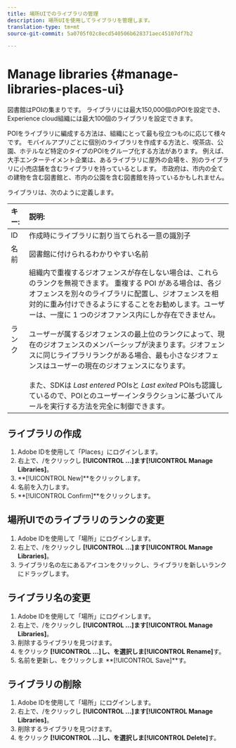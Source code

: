 ```yaml
---
title: 場所UIでのライブラリの管理
description: 場所UIを使用してライブラリを管理します。
translation-type: tm+mt
source-git-commit: 5a0705f02c8ecd540506b628371aec45107df7b2

---
```



# Manage libraries {#manage-libraries-places-ui}

図書館はPOIの集まりです。 ライブラリには最大150,000個のPOIを設定でき、Experience cloud組織には最大100個のライブラリを設定できます。

POIをライブラリに編成する方法は、組織にとって最も役立つものに応じて様々です。 モバイルアプリごとに個別のライブラリを作成する方法と、喫茶店、公園、ホテルなど特定のタイプのPOIをグループ化する方法があります。 例えば、大手エンターテイメント企業は、あるライブラリに屋外の会場を、別のライブラリに小売店舗を含むライブラリを持っているとします。 市政府は、市内の全ての建物を含む図書館と、市内の公園を含む図書館を持っているかもしれません。

ライブラリは、次のように定義します。

| キー: | 説明: |
| :--- | :--- |
| ID | 作成時にライブラリに割り当てられる一意の識別子 |
| 名前 | 図書館に付けられるわかりやすい名前 |
| ランク | 組織内で重複するジオフェンスが存在しない場合は、これらのランクを無視できます。 重複する POI がある場合は、各ジオフェンスを別々のライブラリに配置し、ジオフェンスを相対的に重み付けできるようにすることをお勧めします。ユーザーは、一度に 1 つのジオファンス内にしか存在できません。<br><br>ユーザーが属するジオフェンスの最上位のランクによって、現在のジオフェンスのメンバーシップが決まります。ジオフェンスに同じライブラリランクがある場合、最も小さなジオフェンスはユーザーの現在のジオフェンスになります。<br><br>また、SDKは *Last entered* POIsと *Last exited* POIsも認識しているので、POIとのユーザーインタラクションに基づいてルールを実行する方法を完全に制御できます。 |

## ライブラリの作成

1. Adobe IDを使用して「Places」にログインします。
1. 右上で、/をクリックし **[!UICONTROL ...]**ます**[!UICONTROL Manage Libraries]**。
1. **[!UICONTROL New]**をクリックします。
1. 名前を入力します。
1. **[!UICONTROL Confirm]**をクリックします。

## 場所UIでのライブラリのランクの変更

1. Adobe IDを使用して「場所」にログインします。
1. 右上で、/をクリックし **[!UICONTROL ...]**ます**[!UICONTROL Manage Libraries]**。
1. ライブラリ名の左にあるアイコンをクリックし、ライブラリを新しいランクにドラッグします。

## ライブラリ名の変更

1. Adobe IDを使用して「場所」にログインします。
1. 右上で、/をクリックし **[!UICONTROL ...]**ます**[!UICONTROL Manage Libraries]**。
1. 削除するライブラリを見つけます。
1. をクリック **[!UICONTROL ...]**し、を選択しま**[!UICONTROL Rename]**&#x200B;す。
1. 名前を更新し、をクリックしま **[!UICONTROL Save]**す。

## ライブラリの削除

1. Adobe IDを使用して「場所」にログインします。
1. 右上で、/をクリックし **[!UICONTROL ...]**ます**[!UICONTROL Manage Libraries]**。
1. 削除するライブラリを見つけます。
1. をクリック **[!UICONTROL ...]**し、を選択しま**[!UICONTROL Delete]**&#x200B;す。

